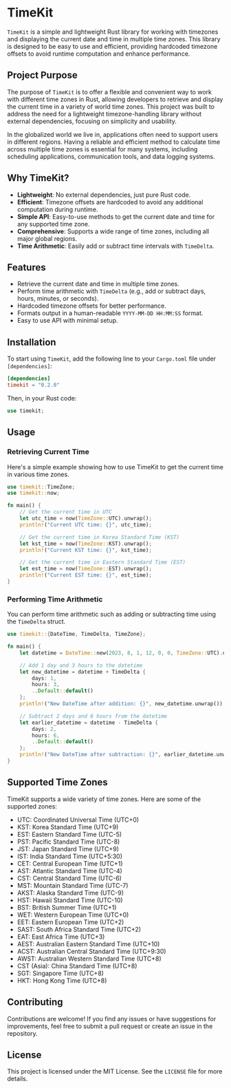 
# TimeKit

`TimeKit` is a simple and lightweight Rust library for working with timezones and displaying the current date and time in multiple time zones. This library is designed to be easy to use and efficient, providing hardcoded timezone offsets to avoid runtime computation and enhance performance.

## Project Purpose

The purpose of `TimeKit` is to offer a flexible and convenient way to work with different time zones in Rust, allowing developers to retrieve and display the current time in a variety of world time zones. This project was built to address the need for a lightweight timezone-handling library without external dependencies, focusing on simplicity and usability.

In the globalized world we live in, applications often need to support users in different regions. Having a reliable and efficient method to calculate time across multiple time zones is essential for many systems, including scheduling applications, communication tools, and data logging systems.

## Why TimeKit?

- **Lightweight**: No external dependencies, just pure Rust code.
- **Efficient**: Timezone offsets are hardcoded to avoid any additional computation during runtime.
- **Simple API**: Easy-to-use methods to get the current date and time for any supported time zone.
- **Comprehensive**: Supports a wide range of time zones, including all major global regions.
- **Time Arithmetic**: Easily add or subtract time intervals with `TimeDelta`.

## Features

- Retrieve the current date and time in multiple time zones.
- Perform time arithmetic with `TimeDelta` (e.g., add or subtract days, hours, minutes, or seconds).
- Hardcoded timezone offsets for better performance.
- Formats output in a human-readable `YYYY-MM-DD HH:MM:SS` format.
- Easy to use API with minimal setup.

## Installation

To start using `TimeKit`, add the following line to your `Cargo.toml` file under `[dependencies]`:

```toml
[dependencies]
timekit = "0.2.0"
```

Then, in your Rust code:

```rust
use timekit;
```

## Usage

### Retrieving Current Time
Here's a simple example showing how to use TimeKit to get the current time in various time zones.

```rust
use timekit::TimeZone;
use timekit::now;

fn main() {
    // Get the current time in UTC
    let utc_time = now(TimeZone::UTC).unwrap();
    println!("Current UTC time: {}", utc_time);

    // Get the current time in Korea Standard Time (KST)
    let kst_time = now(TimeZone::KST).unwrap();
    println!("Current KST time: {}", kst_time);

    // Get the current time in Eastern Standard Time (EST)
    let est_time = now(TimeZone::EST).unwrap();
    println!("Current EST time: {}", est_time);
}
```

### Performing Time Arithmetic

You can perform time arithmetic such as adding or subtracting time using the `TimeDelta` struct.

```rust
use timekit::{DateTime, TimeDelta, TimeZone};

fn main() {
    let datetime = DateTime::new(2023, 8, 1, 12, 0, 0, TimeZone::UTC).unwrap();

    // Add 1 day and 3 hours to the datetime
    let new_datetime = datetime + TimeDelta {
        days: 1,
        hours: 3,
        ..Default::default()
    };
    println!("New DateTime after addition: {}", new_datetime.unwrap());

    // Subtract 2 days and 6 hours from the datetime
    let earlier_datetime = datetime - TimeDelta {
        days: 2,
        hours: 6,
        ..Default::default()
    };
    println!("New DateTime after subtraction: {}", earlier_datetime.unwrap());
}
```

## Supported Time Zones

TimeKit supports a wide variety of time zones. Here are some of the supported zones:

- UTC: Coordinated Universal Time (UTC+0)  
- KST: Korea Standard Time (UTC+9)  
- EST: Eastern Standard Time (UTC-5)  
- PST: Pacific Standard Time (UTC-8)  
- JST: Japan Standard Time (UTC+9)  
- IST: India Standard Time (UTC+5:30)  
- CET: Central European Time (UTC+1)  
- AST: Atlantic Standard Time (UTC-4)  
- CST: Central Standard Time (UTC-6)  
- MST: Mountain Standard Time (UTC-7)  
- AKST: Alaska Standard Time (UTC-9)  
- HST: Hawaii Standard Time (UTC-10)  
- BST: British Summer Time (UTC+1)  
- WET: Western European Time (UTC+0)  
- EET: Eastern European Time (UTC+2)  
- SAST: South Africa Standard Time (UTC+2)  
- EAT: East Africa Time (UTC+3)  
- AEST: Australian Eastern Standard Time (UTC+10)  
- ACST: Australian Central Standard Time (UTC+9:30)  
- AWST: Australian Western Standard Time (UTC+8)  
- CST (Asia): China Standard Time (UTC+8)  
- SGT: Singapore Time (UTC+8)  
- HKT: Hong Kong Time (UTC+8)  

## Contributing

Contributions are welcome! If you find any issues or have suggestions for improvements, feel free to submit a pull request or create an issue in the repository.

## License

This project is licensed under the MIT License. See the `LICENSE` file for more details.
